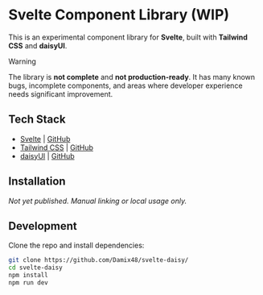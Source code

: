 # Svelte Component Library (WIP)

This is an experimental component library for **Svelte**, built with **Tailwind CSS** and **daisyUI**.

> [!WARNING]
> The library is **not complete** and **not production-ready**.
> It has many known bugs, incomplete components, and areas where developer experience needs significant improvement.

## Tech Stack

* [Svelte](https://svelte.dev/) | [GitHub](https://github.com/sveltejs/svelte)
* [Tailwind CSS](https://tailwindcss.com/) | [GitHub](https://github.com/tailwindlabs/tailwindcss)
* [daisyUI](https://daisyui.com/) | [GitHub](https://github.com/saadeghi/daisyui)

## Installation

*Not yet published. Manual linking or local usage only.*

## Development

Clone the repo and install dependencies:

```bash
git clone https://github.com/Damix48/svelte-daisy/
cd svelte-daisy
npm install
npm run dev
```
